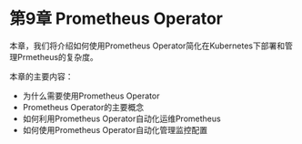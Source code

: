 # 第9章 Prometheus Operator

本章，我们将介绍如何使用Prometheus Operator简化在Kubernetes下部署和管理Prmetheus的复杂度。

本章的主要内容：

* 为什么需要使用Prometheus Operator
* Prometheus Operator的主要概念
* 如何利用Prometheus Operator自动化运维Prometheus
* 如何使用Prometheus Operator自动化管理监控配置